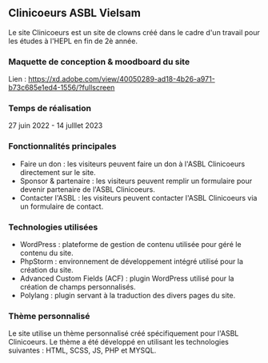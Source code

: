 ## Clinicoeurs ASBL Vielsam
Le site Clinicoeurs est un site de clowns créé dans le cadre d'un travail pour les études à l'HEPL en fin de 2è année.

### Maquette de conception & moodboard du site
Lien : https://xd.adobe.com/view/40050289-ad18-4b26-a971-b73c685e1ed4-1556/?fullscreen

### Temps de réalisation
27 juin 2022 - 14 julllet 2023

### Fonctionnalités principales
- Faire un don : les visiteurs peuvent faire un don à l'ASBL Clinicoeurs directement sur le site.
- Sponsor & partenaire : les visiteurs peuvent remplir un formulaire pour devenir partenaire de l'ASBL Clinicoeurs.
- Contacter l'ASBL : les visiteurs peuvent contacter l'ASBL Clinicoeurs via un formulaire de contact.

### Technologies utilisées
- WordPress : plateforme de gestion de contenu utilisée pour géré le contenu du site.
- PhpStorm : environnement de développement intégré utilisé pour la création du site.
- Advanced Custom Fields (ACF) : plugin WordPress utilisé pour la création de champs personnalisés.
- Polylang : plugin servant à la traduction des divers pages du site.

### Thème personnalisé
Le site utilise un thème personnalisé créé spécifiquement pour l'ASBL Clinicoeurs.
Le thème a été développé en utilisant les technologies suivantes : HTML, SCSS, JS, PHP et MYSQL.
